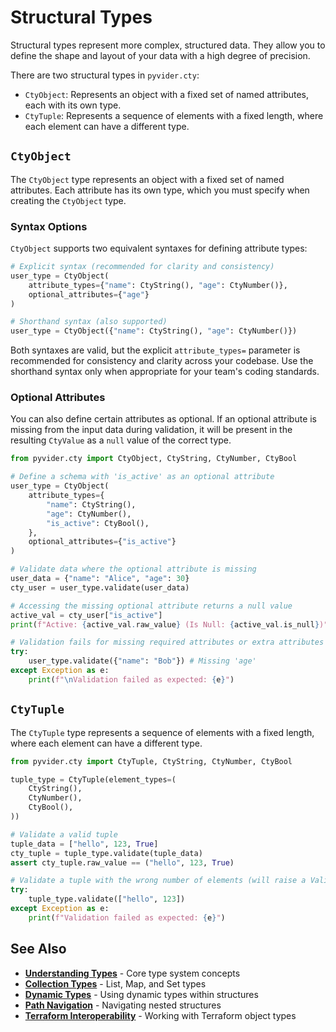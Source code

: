 # Structural Types

Structural types represent more complex, structured data. They allow you to define the shape and layout of your data with a high degree of precision.

There are two structural types in `pyvider.cty`:

*   `CtyObject`: Represents an object with a fixed set of named attributes, each with its own type.
*   `CtyTuple`: Represents a sequence of elements with a fixed length, where each element can have a different type.

## `CtyObject`

The `CtyObject` type represents an object with a fixed set of named attributes. Each attribute has its own type, which you must specify when creating the `CtyObject` type.

### Syntax Options

`CtyObject` supports two equivalent syntaxes for defining attribute types:

```python
# Explicit syntax (recommended for clarity and consistency)
user_type = CtyObject(
    attribute_types={"name": CtyString(), "age": CtyNumber()},
    optional_attributes={"age"}
)

# Shorthand syntax (also supported)
user_type = CtyObject({"name": CtyString(), "age": CtyNumber()})
```

Both syntaxes are valid, but the explicit `attribute_types=` parameter is recommended for consistency and clarity across your codebase. Use the shorthand syntax only when appropriate for your team's coding standards.

### Optional Attributes

You can also define certain attributes as optional. If an optional attribute is missing from the input data during validation, it will be present in the resulting `CtyValue` as a `null` value of the correct type.

```python
from pyvider.cty import CtyObject, CtyString, CtyNumber, CtyBool

# Define a schema with 'is_active' as an optional attribute
user_type = CtyObject(
    attribute_types={
        "name": CtyString(),
        "age": CtyNumber(),
        "is_active": CtyBool(),
    },
    optional_attributes={"is_active"}
)

# Validate data where the optional attribute is missing
user_data = {"name": "Alice", "age": 30}
cty_user = user_type.validate(user_data)

# Accessing the missing optional attribute returns a null value
active_val = cty_user["is_active"]
print(f"Active: {active_val.raw_value} (Is Null: {active_val.is_null})")

# Validation fails for missing required attributes or extra attributes
try:
    user_type.validate({"name": "Bob"}) # Missing 'age'
except Exception as e:
    print(f"\nValidation failed as expected: {e}")
```

## `CtyTuple`

The `CtyTuple` type represents a sequence of elements with a fixed length, where each element can have a different type.

```python
from pyvider.cty import CtyTuple, CtyString, CtyNumber, CtyBool

tuple_type = CtyTuple(element_types=(
    CtyString(),
    CtyNumber(),
    CtyBool(),
))

# Validate a valid tuple
tuple_data = ["hello", 123, True]
cty_tuple = tuple_type.validate(tuple_data)
assert cty_tuple.raw_value == ("hello", 123, True)

# Validate a tuple with the wrong number of elements (will raise a ValidationError)
try:
    tuple_type.validate(["hello", 123])
except Exception as e:
    print(f"Validation failed as expected: {e}")
```

## See Also

- **[Understanding Types](../core-concepts/types.md)** - Core type system concepts
- **[Collection Types](collections.md)** - List, Map, and Set types
- **[Dynamic Types](dynamic.md)** - Using dynamic types within structures
- **[Path Navigation](../advanced/path-navigation.md)** - Navigating nested structures
- **[Terraform Interoperability](../advanced/terraform-interop.md)** - Working with Terraform object types
